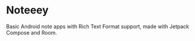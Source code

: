# Noteeey
Basic Android note apps with Rich Text Format support, made with Jetpack Compose and Room.
